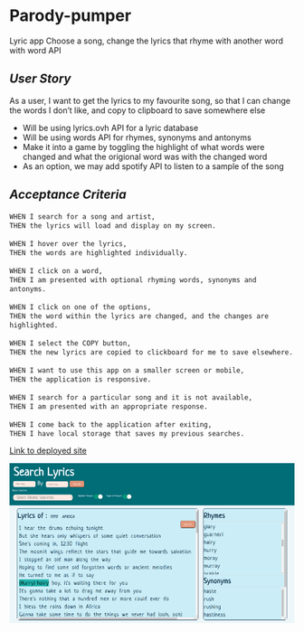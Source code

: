 # Parody-pumper
Lyric app
Choose a song, change the lyrics that rhyme with another word with word API 


## *User Story*

As a user, I want to get the lyrics to my favourite song, so that I can change the words I don’t like, and copy to clipboard to save somewhere else
- Will be using lyrics.ovh API for a lyric database
- Will be using words API for rhymes, synonyms and antonyms
- Make it into a game by toggling the highlight of what words were changed and what the origional word was with the changed word
- As an option, we may add spotify API to listen to a sample of the song

## *Acceptance Criteria*

```
WHEN I search for a song and artist,
THEN the lyrics will load and display on my screen.

WHEN I hover over the lyrics,
THEN the words are highlighted individually.

WHEN I click on a word,
THEN I am presented with optional rhyming words, synonyms and antonyms.

WHEN I click on one of the options,
THEN the word within the lyrics are changed, and the changes are highlighted.

WHEN I select the COPY button,
THEN the new lyrics are copied to clickboard for me to save elsewhere.

WHEN I want to use this app on a smaller screen or mobile,
THEN the application is responsive.

WHEN I search for a particular song and it is not available,
THEN I am presented with an appropriate response. 

WHEN I come back to the application after exiting,
THEN I have local storage that saves my previous searches.
```

[Link to deployed site](https://kuleenabinoy.github.io/parody-pumper/)

![screenshot](./assets/images/Image1.png)

